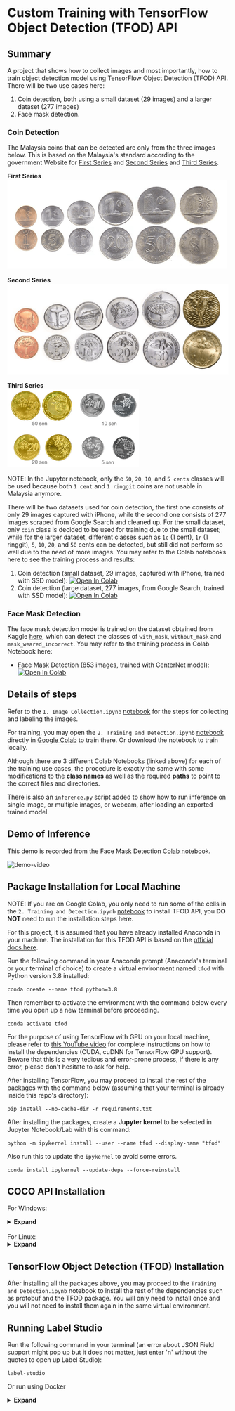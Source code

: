 # Custom Training with TensorFlow Object Detection (TFOD) API

## Summary
A project that shows how to collect images and most importantly, how to train object detection model using TensorFlow Object Detection (TFOD) API. There will be two use cases here:
1. Coin detection, both using a small dataset (29 images) and a larger dataset (277 images)
2. Face mask detection. 

### Coin Detection
The Malaysia coins that can be detected are only from the three images below. This is based on the Malaysia's standard according to the government Website for [First Series](https://www.bnm.gov.my/-/the-first-series-past-coin) and [Second Series](https://www.bnm.gov.my/-/the-second-series-past-coin) and [Third Series](https://www.bnm.gov.my/-/third-series-of-malaysian-coins).

**First Series** <br>
[![first-series-coins](images/syiling_1.png)](https://www.bnm.gov.my/-/the-first-series-past-coin)

**Second Series** <br>
[![second-series-coins](images/syiling_2.png)](https://www.bnm.gov.my/-/the-second-series-past-coin)

**Third Series** <br>
[![third-series-coins](images/syiling_3.gif)](https://www.bnm.gov.my/-/third-series-of-malaysian-coins)

NOTE: In the Jupyter notebook, only the `50`, `20`, `10`, and `5 cents` classes will be used because both `1 cent` and `1 ringgit` coins are not usable in Malaysia anymore. 

There will be two datasets used for coin detection, the first one consists of only 29 images captured with iPhone, while the second one consists of 277 images scraped from Google Search and cleaned up. For the small dataset, only `coin` class is decided to be used for training due to the small dataset; while for the larger dataset, different classes such as `1c` (1 cent), `1r` (1 ringgit), `5`, `10`, `20`, and `50` cents can be detected, but still did not perform so well due to the need of more images. You may refer to the Colab notebooks here to see the training process and results:

1. Coin detection (small dataset, 29 images, captured with iPhone, trained with SSD model): [![Open In Colab](https://colab.research.google.com/assets/colab-badge.svg)](https://colab.research.google.com/drive/1M0IN3Ya3jT_7UOJ5N2wLepk2ypR78KFB?usp=sharing)
2. Coin detection (large dataset, 277 images, from Google Search, trained with SSD model): [![Open In Colab](https://colab.research.google.com/assets/colab-badge.svg)](https://colab.research.google.com/drive/1aTliHKpwqxZaokf2YTmg0vwmRPUJnpzY?usp=sharing)


### Face Mask Detection
The face mask detection model is trained on the dataset obtained from Kaggle [here](https://www.kaggle.com/andrewmvd/face-mask-detection), which can detect the classes of `with_mask`, `without_mask` and `mask_weared_incorrect`. You may refer to the training process in Colab Notebook here:
- Face Mask Detection (853 images, trained with CenterNet model): [![Open In Colab](https://colab.research.google.com/assets/colab-badge.svg)](https://colab.research.google.com/drive/11ciR0XNAvICh5teg0AaFsK7sK8iSzVoh?usp=sharing)

## Details of steps
Refer to the `1. Image Collection.ipynb` [notebook](https://github.com/ansonnn07/object-detection/blob/main/1.%20Image%20Collection.ipynb) for the steps for collecting and labeling the images.

For training, you may open the `2. Training and Detection.ipynb` [notebook](https://github.com/ansonnn07/object-detection/blob/main/2.%20Training%20and%20Detection.ipynb) directly in [Google Colab](https://colab.research.google.com/github/ansonnn07/object-detection/blob/main/2.%20Training%20and%20Detection.ipynb) to train there. Or download the notebook to train locally.

Although there are 3 different Colab Notebooks (linked above) for each of the training use cases, the procedure is exactly the same with some modifications to the **class names** as well as the required **paths** to point to the correct files and directories.

There is also an `inference.py` script added to show how to run inference on single image, or multiple images, or webcam, after loading an exported trained model.

## Demo of Inference
This demo is recorded from the Face Mask Detection [Colab notebook](https://colab.research.google.com/drive/11ciR0XNAvICh5teg0AaFsK7sK8iSzVoh?usp=sharing).

![demo-video](images/demo.gif)

## Package Installation for Local Machine
NOTE: If you are on Google Colab, you only need to run some of the cells in the `2. Training and Detection.ipynb` [notebook](https://github.com/ansonnn07/object-detection/blob/main/2.%20Training%20and%20Detection.ipynb) to install TFOD API, you **DO NOT** need to run the installation steps here.

For this project, it is assumed that you have already installed Anaconda in your machine. The installation for this TFOD API is based on the [official docs here](https://tensorflow-object-detection-api-tutorial.readthedocs.io/en/latest/install.html). 

Run the following command in your Anaconda prompt (Anaconda's terminal or your terminal of choice) to create a virtual environment named `tfod` with Python version 3.8 installed:
```
conda create --name tfod python=3.8
```
Then remember to activate the environment with the command below every time you open up a new terminal before proceeding.
```
conda activate tfod
```

For the purpose of using TensorFlow with GPU on your local machine, please refer to [this YouTube video](https://youtu.be/hHWkvEcDBO0) for complete instructions on how to install the dependencies (CUDA, cuDNN for TensorFlow GPU support). Beware that this is a very tedious and error-prone process, if there is any error, please don't hesitate to ask for help.

After installing TensorFlow, you may proceed to install the rest of the packages with the command below (assuming that your terminal is already inside this repo's directory):
```
pip install --no-cache-dir -r requirements.txt
```

After installing the packages, create a **Jupyter kernel** to be selected in Jupyter Notebook/Lab with this command:
```
python -m ipykernel install --user --name tfod --display-name "tfod"
```

Also run this to update the `ipykernel` to avoid some errors.
```
conda install ipykernel --update-deps --force-reinstall
```

## COCO API Installation

For Windows:
<details><summary> <b>Expand</b> </summary>

1. Download Visual C++ 2015 Build Tools from this [Microsoft Link](https://go.microsoft.com/fwlink/?LinkId=691126) and install it with default selection
2. Also install the full Visual C++ 2015 Build Tools from [here](https://go.microsoft.com/fwlink/?LinkId=691126) to make sure everything works
3. Go to `C:\Program Files (x86)\Microsoft Visual C++ Build Tools` and run the `vcbuildtools_msbuild.bat` file
4. In Anaconda prompt, run
```
pip install cython
pip install git+https://github.com/philferriere/cocoapi.git#subdirectory=PythonAPI
```
5. Go to `C:\Users\<YOUR USERNAME>\anaconda3\envs\tfod\Lib\site-packages\pycocotools` and open up the `cocoeval.py` with your IDE (e.g. VS Code or PyCharm), change each of the two lines of 507 & 508, and also lines 518 & 519 to these two lines of code below. The only difference should be to add the `int` to the `np.round(...)` terms to avoid errors when running evaluation of our model, this is a very [inconvenient workaround for the issue](https://github.com/google/automl/issues/487) because they have not updated to the latest commit from the official COCOAPI GitHub repo. And also the pain of using Windows to install such dependencies (Linux is always easier). You can omit this if you don't care about evaluating your model.
```
self.iouThrs = np.linspace(.5, 0.95, int(np.round((0.95 - .5) / .05)) + 1, endpoint=True)
self.recThrs = np.linspace(.0, 1.00, int(np.round((1.00 - .0) / .01)) + 1, endpoint=True)
```
</details>

<br>
For Linux:
<details><summary> <b>Expand</b> </summary>

```
git clone https://github.com/cocodataset/cocoapi.git
cd cocoapi/PythonAPI
make
cp -r pycocotools <PATH_TO_TF>/TensorFlow/models/research/
```
</details>

## TensorFlow Object Detection (TFOD) Installation

After installing all the packages above, you may proceed to the `Training and Detection.ipynb` notebook to install the rest of the dependencies such as protobuf and the TFOD package. You will only need to install once and you will not need to install them again in the same virtual environment.

## Running Label Studio

Run the following command in your terminal (an error about JSON Field support might pop up but it does not matter, just enter 'n' without the quotes to open up Label Studio):
```
label-studio
```

Or run using Docker
<details><summary> <b>Expand</b> </summary>

Just run the command below in your terminal, all the data and label history will be stored in the `mydata` folder of the current directory where you run the command, and open the Label Studio app in http://localhost:8080/.
```
docker run --rm -it -p 8080:8080 -v `pwd`/mydata:/label-studio/data heartexlabs/label-studio:latest
```

**NOTE**: If you don't have Docker installed in your machine. Then follow the [instructions here at the docs](https://docs.docker.com/get-docker/) to install first. If you are on Windows, you will need to setup both Windows Subsystem for Linux (WSL) and Docker. Windows will need to use WSL in order for the program to work properly. Follow the [documentation here](https://docs.microsoft.com/en-us/windows/wsl/install-win10) for setting up WSL.
</details>